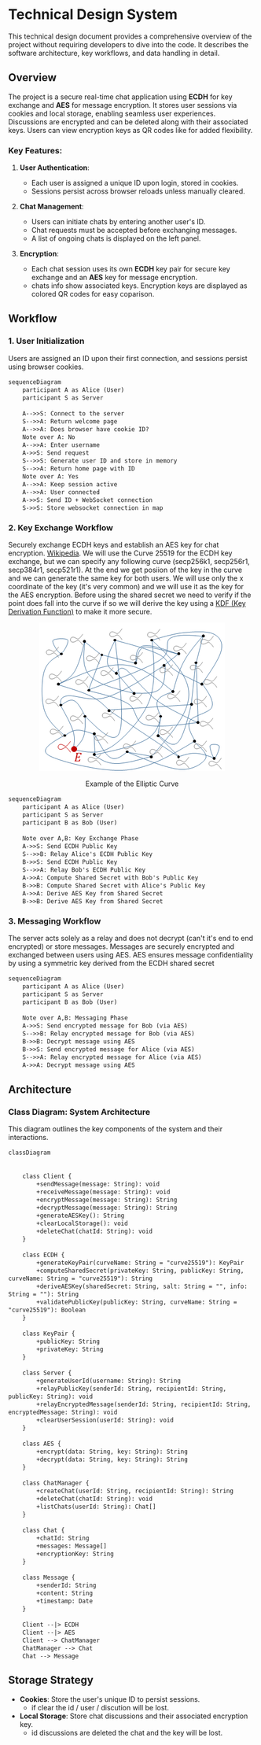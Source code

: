 # **Technical Design System**

This technical design document provides a comprehensive overview of the project without requiring developers to dive into the code. It describes the software architecture, key workflows, and data handling in detail.

## **Overview**

The project is a secure real-time chat application using **ECDH** for key exchange and **AES** for message encryption. It stores user sessions via cookies and local storage, enabling seamless user experiences. Discussions are encrypted and can be deleted along with their associated keys. Users can view encryption keys as QR codes like for added flexibility.

### **Key Features**:

1. **User Authentication**:

   - Each user is assigned a unique ID upon login, stored in cookies.
   - Sessions persist across browser reloads unless manually cleared.

2. **Chat Management**:

   - Users can initiate chats by entering another user's ID.
   - Chat requests must be accepted before exchanging messages.
   - A list of ongoing chats is displayed on the left panel.

3. **Encryption**:

   - Each chat session uses its own **ECDH** key pair for secure key exchange and an **AES** key for message encryption.
   - chats info show associated keys. Encryption keys are displayed as colored QR codes for easy coparison.

## **Workflow**

### **1. User Initialization**

Users are assigned an ID upon their first connection, and sessions persist using browser cookies.

```mermaid
sequenceDiagram
    participant A as Alice (User)
    participant S as Server

    A-->>S: Connect to the server
    S-->>A: Return welcome page
    A-->>A: Does browser have cookie ID?
    Note over A: No
    A-->>A: Enter username
    A->>S: Send request
    S-->>S: Generate user ID and store in memory
    S-->>A: Return home page with ID
    Note over A: Yes
    A-->>A: Keep session active
    A-->>A: User connected
    A->>S: Send ID + WebSocket connection
    S->>S: Store websocket connection in map
```

### **2. Key Exchange Workflow**

Securely exchange ECDH keys and establish an AES key for chat encryption. [Wikipedia](https://en.wikipedia.org/wiki/Elliptic-curve_Diffie–Hellman). We will use the Curve 25519 for the ECDH key exchange, but we can specify any following curve (secp256k1, secp256r1, secp384r1, secp521r1).
At the end we get posiion of the key in the curve and we can generate the same key for both users. We will use only the x coordinate of the key (it's very common) and we will use it as the key for the AES encryption. Before using the shared secret we need to verify if the point does fall into the curve if so we will derive the key using a [KDF (Key Derivation Function)](https://en.wikipedia.org/wiki/Key_derivation_function) to make it more secure.

<p align="center">
<img src="./img/EC_anim.gif"/>
<p align="center" >Example of the Elliptic Curve</p>
</p>

```mermaid
sequenceDiagram
    participant A as Alice (User)
    participant S as Server
    participant B as Bob (User)

    Note over A,B: Key Exchange Phase
    A->>S: Send ECDH Public Key
    S-->>B: Relay Alice's ECDH Public Key
    B->>S: Send ECDH Public Key
    S-->>A: Relay Bob's ECDH Public Key
    A->>A: Compute Shared Secret with Bob's Public Key
    B->>B: Compute Shared Secret with Alice's Public Key
    A->>A: Derive AES Key from Shared Secret
    B->>B: Derive AES Key from Shared Secret
```

### **3. Messaging Workflow**

The server acts solely as a relay and does not decrypt (can't it's end to end encrypted) or store messages. Messages are securely encrypted and exchanged between users using AES. AES ensures message confidentiality by using a symmetric key derived from the ECDH shared secret

```mermaid
sequenceDiagram
    participant A as Alice (User)
    participant S as Server
    participant B as Bob (User)

    Note over A,B: Messaging Phase
    A->>S: Send encrypted message for Bob (via AES)
    S-->>B: Relay encrypted message for Bob (via AES)
    B->>B: Decrypt message using AES
    B->>S: Send encrypted message for Alice (via AES)
    S-->>A: Relay encrypted message for Alice (via AES)
    A->>A: Decrypt message using AES
```

## **Architecture**

### **Class Diagram: System Architecture**

This diagram outlines the key components of the system and their interactions.

```mermaid
classDiagram


    class Client {
        +sendMessage(message: String): void
        +receiveMessage(message: String): void
        +encryptMessage(message: String): String
        +decryptMessage(message: String): String
        +generateAESKey(): String
        +clearLocalStorage(): void
        +deleteChat(chatId: String): void
    }

    class ECDH {
        +generateKeyPair(curveName: String = "curve25519"): KeyPair
        +computeSharedSecret(privateKey: String, publicKey: String, curveName: String = "curve25519"): String
        +deriveAESKey(sharedSecret: String, salt: String = "", info: String = ""): String
        +validatePublicKey(publicKey: String, curveName: String = "curve25519"): Boolean
    }

    class KeyPair {
        +publicKey: String
        +privateKey: String
    }

    class Server {
        +generateUserId(username: String): String
        +relayPublicKey(senderId: String, recipientId: String, publicKey: String): void
        +relayEncryptedMessage(senderId: String, recipientId: String, encryptedMessage: String): void
        +clearUserSession(userId: String): void
    }

    class AES {
        +encrypt(data: String, key: String): String
        +decrypt(data: String, key: String): String
    }

    class ChatManager {
        +createChat(userId: String, recipientId: String): String
        +deleteChat(chatId: String): void
        +listChats(userId: String): Chat[]
    }

    class Chat {
        +chatId: String
        +messages: Message[]
        +encryptionKey: String
    }

    class Message {
        +senderId: String
        +content: String
        +timestamp: Date
    }

    Client --|> ECDH
    Client --|> AES
    Client --> ChatManager
    ChatManager --> Chat
    Chat --> Message
```

## **Storage Strategy**

- **Cookies**: Store the user's unique ID to persist sessions.
  - if clear the id / user / discution will be lost.
- **Local Storage**: Store chat discussions and their associated encryption key.
  - id discussions are deleted the chat and the key will be lost.
